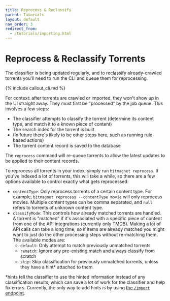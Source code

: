 ```yaml
---
title: Reprocess & Reclassify
parent: Tutorials
layout: default
nav_order: 3
redirect_from:
  - /tutorials/importing.html
---
```


# Reprocess & Reclassify Torrents

The classifier is being updated regularly, and to reclassify already-crawled torrents you'll need to run the CLI and queue them for reprocessing.

{% include callout_cli.md %}

For context: after torrents are crawled or imported, they won't show up in the UI straight away. They must first be "processed" by the job queue. This involves a few steps:

- The classifier attempts to classify the torrent (determine its content type, and match it to a known piece of content)
- The search index for the torrent is built
- (In future there's likely to be other steps here, such as running rule-based actions)
- The torrent content record is saved to the database

The `reprocess` command will re-queue torrents to allow the latest updates to be applied to their content records.

To reprocess all torrents in your index, simply run `bitmagnet reprocess`. If you've indexed a lot of torrents, this will take a while, so there are a few options available to control exactly what gets reprocessed:

- `contentType`: Only reprocess torrents of a certain content type. For example, `bitmagnet reprocess --contentType movie` will only reprocess movies. Multiple content types can be comma separated, and `null` refers to torrents of unknown content type.
- `classifyMode`: This controls how already matched torrents are handled. A torrent is "matched" if it's associated with a specific piece of content from one of the API integrations (currently only TMDB). Making a lot of API calls can take a long time, so if items are already matched you might want to just do the other processing steps without re-matching them. The available modes are:
  - `default`: Only attempt to match previously unmatched torrents
  - `rematch`: Ignore any pre-existing match and always classify from scratch
  - `skip`: Skip classification for previously unmatched torrents, unless they have a hint\* attached to them.

\*hints tell the classifier to use the hinted information instead of any classification results, which can save a lot of work for the classifier and help fix errors. Currently, the only way to add hints is by using [the `/import` endpoint](/tutorials/import.html).
